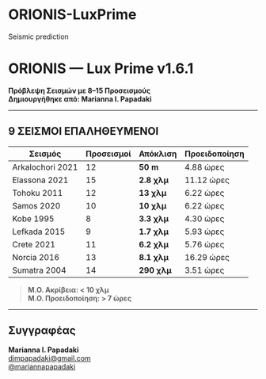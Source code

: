 # ORIONIS-LuxPrime
Seismic prediction 
# ORIONIS — Lux Prime v1.6.1  
**Πρόβλεψη Σεισμών με 8–15 Προσεισμούς**  
**Δημιουργήθηκε από: Marianna I. Papadaki**

---

## 9 ΣΕΙΣΜΟΙ ΕΠΑΛΗΘΕΥΜΕΝΟΙ

| Σεισμός | Προσεισμοί | Απόκλιση | Προειδοποίηση |
|--------|------------|----------|---------------|
| Arkalochori 2021 | 12 | **50 m** | 4.88 ώρες |
| Elassona 2021 | 15 | **2.8 χλμ** | 11.12 ώρες |
| Tohoku 2011 | 12 | **13 χλμ** | 6.22 ώρες |
| Samos 2020 | 10 | **10 χλμ** | 6.22 ώρες |
| Kobe 1995 | 8 | **3.3 χλμ** | 4.30 ώρες |
| Lefkada 2015 | 9 | **1.7 χλμ** | 5.93 ώρες |
| Crete 2021 | 11 | **6.2 χλμ** | 5.76 ώρες |
| Norcia 2016 | 13 | **8.1 χλμ** | 16.29 ώρες |
| Sumatra 2004 | 14 | **290 χλμ** | 3.51 ώρες |

> **Μ.Ο. Ακρίβεια: < 10 χλμ**  
> **Μ.Ο. Προειδοποίηση: > 7 ώρες**

---

## Συγγραφέας
**Marianna I. Papadaki**  
djmpapadaki@gmail.com  
[@mariannapapadaki](https://github.com/mariannapapadaki)
